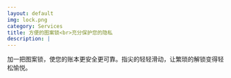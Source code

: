 ```yaml
---
layout: default
img: lock.png
category: Services
title: 方便的图案锁<br>充分保护您的隐私
description: |
---
```

加一把图案锁，使您的账本更安全更可靠。指尖的轻轻滑动，让繁琐的解锁变得轻松愉悦。